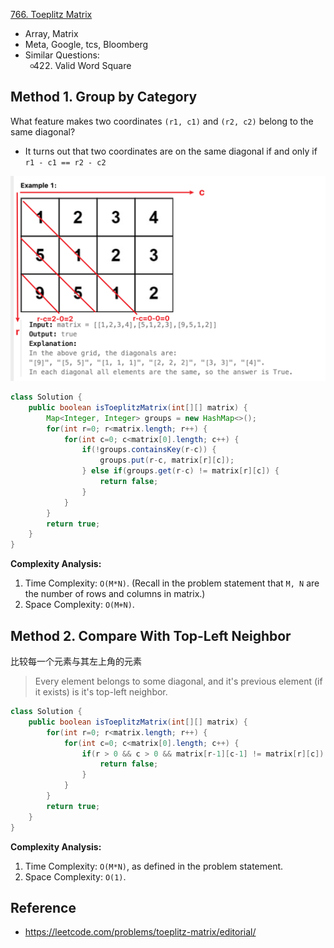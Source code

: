 [766. Toeplitz Matrix](https://leetcode.com/problems/toeplitz-matrix/description/)

* Array, Matrix
* Meta, Google, tcs, Bloomberg
* Similar Questions:
  * 422. Valid Word Square



## Method 1. Group by Category
What feature makes two coordinates `(r1, c1)` and `(r2, c2)` belong to the same diagonal?
* It turns out that two coordinates are on the same diagonal if and only if `r1 - c1 == r2 - c2`

![](images/0766_Example1.png)

```Java
class Solution {
    public boolean isToeplitzMatrix(int[][] matrix) {
        Map<Integer, Integer> groups = new HashMap<>();
        for(int r=0; r<matrix.length; r++) {
            for(int c=0; c<matrix[0].length; c++) {
                if(!groups.containsKey(r-c)) {
                    groups.put(r-c, matrix[r][c]);
                } else if(groups.get(r-c) != matrix[r][c]) {
                    return false;
                }
            }
        }
        return true;
    }
}
```
**Complexity Analysis:**
1. Time Complexity: `O(M*N)`. (Recall in the problem statement that `M, N` are the number of rows and columns in matrix.)
2. Space Complexity: `O(M+N)`.


## Method 2. Compare With Top-Left Neighbor
比较每一个元素与其左上角的元素
> Every element belongs to some diagonal, and it's previous element (if it exists) is it's top-left neighbor.

```Java
class Solution {
    public boolean isToeplitzMatrix(int[][] matrix) {
        for(int r=0; r<matrix.length; r++) {
            for(int c=0; c<matrix[0].length; c++) {
                if(r > 0 && c > 0 && matrix[r-1][c-1] != matrix[r][c]) {
                    return false;
                }
            }
        }
        return true;
    }
}
```
**Complexity Analysis:**
1. Time Complexity: `O(M*N)`, as defined in the problem statement.
2. Space Complexity: `O(1)`.


## Reference
* https://leetcode.com/problems/toeplitz-matrix/editorial/
